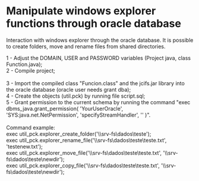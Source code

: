 # Manipulate windows explorer functions through oracle database
Interaction with windows explorer through the oracle database. It is possible to create folders, move and rename files from shared directories.


1 - Adjust the DOMAIN, USER and PASSWORD variables (Project java, class Function.java);
<br/>
2 - Compile project;
<br/>
<br/>
3 - Import the compiled class "Funcion.class" and the jcifs.jar library into the oracle database (oracle user needs grant dba);
<br/>
4 - Create the objects (util.pck) by running file script.sql;
<br/>
5 - Grant permission to the current schema by running the command "exec dbms_java.grant_permission( 'YourUserOracle', 'SYS:java.net.NetPermission', 'specifyStreamHandler', '' )".
<br/>
<br/>
Command example:
<br/>
exec util_pck.explorer_create_folder('\\\srv-fs\dados\teste\');
<br/>
exec util_pck.explorer_rename_file('\\\srv-fs\dados\teste\teste.txt', 'testenew.txt');
<br/>
exec util_pck.explorer_move_file('\\\srv-fs\dados\teste\teste.txt', '\\\srv-fs\dados\teste\newdir\');
<br/>
exec util_pck.explorer_copy_file('\\\srv-fs\dados\teste\teste.txt', '\\\srv-fs\dados\teste\newdir\');
